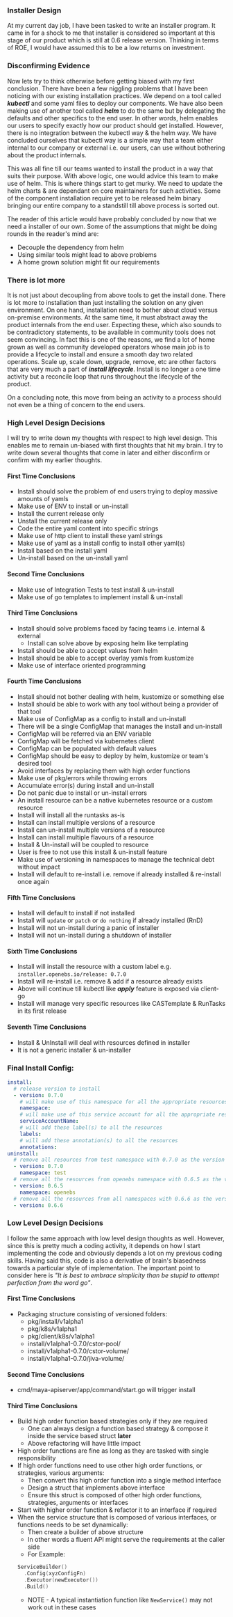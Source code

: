 ### Installer Design
At my current day job, I have been tasked to write an installer program. It came in for a shock to me that installer is 
considered so important at this stage of our product which is still at 0.6 release version. Thinking in terms of ROE, I 
would have assumed this to be a low returns on investment.

### Disconfirming Evidence
Now lets try to think otherwise before getting biased with my first conclusion. There have been a few niggling problems 
that I have been noticing with our existing installation practices. We depend on a tool called _**kubectl**_ and some 
yaml files to deploy our components. We have also been making use of another tool called _**helm**_ to do the same but 
by delegating the defaults and other specifics to the end user. In other words, helm enables our users to specify 
exactly how our product should get installed. However, there is no integration between the kubectl way & the helm way. 
We have concluded ourselves that kubectl way is a simple way that a team either internal to our company or external 
i.e. our users, can use without bothering about the product internals.

This was all fine till our teams wanted to install the product in a way that suits their purpose. With above logic, one
would advice this team to make use of helm. This is where things start to get murky. We need to update the helm charts & are
dependant on core maintainers for such activities. Some of the component installation require yet to be released helm binary
bringing our entire company to a standstill till above process is sorted out.

The reader of this article would have probably concluded by now that we need a installer of our own. Some of the assumptions
that might be doing rounds in the reader's mind are:
- Decouple the dependency from helm
- Using similar tools might lead to above problems
- A home grown solution might fit our requirements

### There is lot more
It is not just about decoupling from above tools to get the install done. There is lot more to installation than just 
installing the solution on any given environment. On one hand, installation need to bother about cloud versus on-premise
environments. At the same time, it must abstract away the product internals from the end user. Expecting these, which also
sounds to be contradictory statements, to be available in community tools does not seem convincing. In fact this is one of
the reasons, we find a lot of home grown as well as community developed  operators whose main job is to provide a lifecycle
to install and ensure a smooth day two related operations. Scale up, scale  down, upgrade, remove, etc are other factors 
that are very much a part of _**install lifecycle**_. Install is no longer a one time activity but a reconcile loop that 
runs throughout the lifecycle of the product.

On a concluding note, this move from being an activity to a process should not even be a thing of concern to the end users.

### High Level Design Decisions
I will try to write down my thoughts with respect to high level design. This enables me to remain un-biased with first
thoughts that hit my brain. I try to write down several thoughts that come in later and either disconfirm or confirm with my earlier thoughts.

#### First Time Conclusions
- Install should solve the problem of end users trying to deploy massive amounts of yamls
- Make use of ENV to install or un-install
- Install the current release only
- Unstall the current release only
- Code the entire yaml content into specific strings
- Make use of http client to install these yaml strings
- Make use of yaml as a install config to install other yaml(s)
- Install based on the install yaml
- Un-install based on the un-install yaml

#### Second Time Conclusions
- Make use of Integration Tests to test install & un-install
- Make use of go templates to implement install & un-install

#### Third Time Conclusions
- Install should solve problems faced by facing teams i.e. internal & external
  - Install can solve above by exposing helm like templating
- Install should be able to accept values from helm
- Install should be able to accept overlay yamls from kustomize
- Make use of interface oriented programming

#### Fourth Time Conclusions
- Install should not bother dealing with helm, kustomize or something else
- Install should be able to work with any tool without being a provider of that tool
- Make use of ConfigMap as a config to install and un-install
- There will be a single ConfigMap that manages the install and un-install
- ConfigMap will be referred via an ENV variable
- ConfigMap will be fetched via kubernetes client
- ConfigMap can be populated with default values
- ConfigMap should be easy to deploy by helm, kustomize or team's desired tool
- Avoid interfaces by replacing them with high order functions
- Make use of pkg/errors while throwing errors
- Accumulate error(s) during install and un-install
- Do not panic due to install or un-install errors
- An install resource can be a native kubernetes resource or a custom resource
- Install will install all the runtasks as-is
- Install can install multiple versions of a resource
- Install can un-install multiple versions of a resource
- Install can install multiple flavours of a resource
- Install & Un-install will be coupled to resource
- User is free to not use this install & un-install feature
- Make use of versioning in namespaces to manage the technical debt without impact
- Install will default to re-install i.e. remove if already installed & re-install once again

#### Fifth Time Conclusions
- Install will default to install if not installed
- Install will `update` or `patch` or `do nothing` if already installed (RnD)
- Install will not un-install during a panic of installer
- Install will not un-install during a shutdown of installer

#### Sixth Time Conclusions
- Install will install the resource with a custom label e.g. `installer.openebs.io/release: 0.7.0`
- Install will re-install i.e. remove & add if a resource already exists
- Above will continue till kubectl like _**apply**_ feature is exposed via client-go
- Install will manage very specific resources like CASTemplate & RunTasks in its first release

#### Seventh Time Conclusions
- Install & UnInstall will deal with resources defined in installer
- It is not a generic installer & un-installer

### Final Install Config:
```yaml
install:
  # release version to install
  - version: 0.7.0
    # will make use of this namespace for all the appropriate resources
    namespace:
    # will make use of this service account for all the appropriate resources
    serviceAccountName:
    # will add these label(s) to all the resources
    labels:
    # will add these annotation(s) to all the resources
    annotations:
uninstall:
  # remove all resources from test namespace with 0.7.0 as the version
  - version: 0.7.0
    namespace: test
  # remove all the resources from openebs namespace with 0.6.5 as the version
  - version: 0.6.5
    namespace: openebs
  # remove all the resources from all namespaces with 0.6.6 as the version
  - version: 0.6.6
```

### Low Level Design Decisions
I follow the same approach with low level design thoughts as well. However, since this is pretty much a coding activity, it
depends on how I start implementing the code and obviously depends a lot on my previous coding skills. Having said this, 
code is also a derivative of brain's biasedness towards a particular style of implementation. The important point to 
consider here is _"It is best to embrace simplicity than be stupid to attempt perfection from the word go"_.

#### First Time Conclusions
- Packaging structure consisting of versioned folders:
  - pkg/install/v1alpha1
  - pkg/k8s/v1alpha1
  - pkg/client/k8s/v1alpha1
  - install/v1alpha1-0.7.0/cstor-pool/
  - install/v1alpha1-0.7.0/cstor-volume/
  - install/v1alpha1-0.7.0/jiva-volume/

#### Second Time Conclusions
- cmd/maya-apiserver/app/command/start.go will trigger install

#### Third Time Conclusions
- Build high order function based strategies only if they are required
  - One can always design a function based strategy & compose it inside the service based struct **later**
  - Above refactoring will have little impact
- High order functions are fine as long as they are tasked with single responsibility
- If high order functions need to use other high order functions, or strategies, various arguments:
  - Then convert this high order function into a single method interface
  - Design a struct that implements above interface
  - Ensure this struct is composed of other high order functions, strategies, arguments or interfaces
- Start with higher order function & refactor it to an interface if required
- When the service structure that is composed of various interfaces, or functions needs to be set dynamically:
  - Then create a builder of above structure
  - In other words a fluent API might serve the requirements at the caller side
  - For Example: 
  ```go
  ServiceBuilder()
    .Config(xyzConfigFn)
    .Executor(newExecutor())
    .Build()
  ```
  - NOTE - A typical instantiation function like `NewService()` may not work out in these cases
